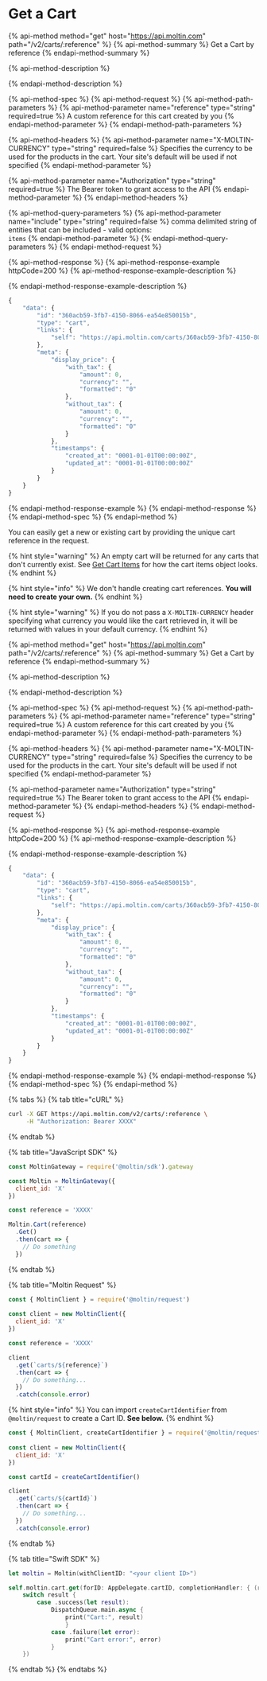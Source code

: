 # Get a Cart

{% api-method method="get" host="https://api.moltin.com" path="/v2/carts/:reference" %}
{% api-method-summary %}
Get a Cart by reference
{% endapi-method-summary %}

{% api-method-description %}

{% endapi-method-description %}

{% api-method-spec %}
{% api-method-request %}
{% api-method-path-parameters %}
{% api-method-parameter name="reference" type="string" required=true %}
A custom reference for this cart created by you
{% endapi-method-parameter %}
{% endapi-method-path-parameters %}

{% api-method-headers %}
{% api-method-parameter name="X-MOLTIN-CURRENCY" type="string" required=false %}
Specifies the currency to be used for the products in the cart.  Your site's default will be used if not specified
{% endapi-method-parameter %}

{% api-method-parameter name="Authorization" type="string" required=true %}
The Bearer token to grant access to the API
{% endapi-method-parameter %}
{% endapi-method-headers %}

{% api-method-query-parameters %}
{% api-method-parameter name="include" type="string" required=false %}
comma delimited string of entities that can be included - valid options:  
`items`
{% endapi-method-parameter %}
{% endapi-method-query-parameters %}
{% endapi-method-request %}

{% api-method-response %}
{% api-method-response-example httpCode=200 %}
{% api-method-response-example-description %}

{% endapi-method-response-example-description %}

```javascript
{
    "data": {
        "id": "360acb59-3fb7-4150-8066-ea54e850015b",
        "type": "cart",
        "links": {
            "self": "https://api.moltin.com/carts/360acb59-3fb7-4150-8066-ea54e850015b"
        },
        "meta": {
            "display_price": {
                "with_tax": {
                    "amount": 0,
                    "currency": "",
                    "formatted": "0"
                },
                "without_tax": {
                    "amount": 0,
                    "currency": "",
                    "formatted": "0"
                }
            },
            "timestamps": {
                "created_at": "0001-01-01T00:00:00Z",
                "updated_at": "0001-01-01T00:00:00Z"
            }
        }
    }
}
```
{% endapi-method-response-example %}
{% endapi-method-response %}
{% endapi-method-spec %}
{% endapi-method %}

You can easily get a new or existing cart by providing the unique cart reference in the request.

{% hint style="warning" %}
An empty cart will be returned for any carts that don't currently exist. See [Get Cart Items](cart-items/get-cart-items.md#get-cart-items-by-cart-reference) for how the cart items object looks.
{% endhint %}

{% hint style="info" %}
We don't handle creating cart references. **You will need to create your own.**
{% endhint %}

{% hint style="warning" %}
If you do not pass a `X-MOLTIN-CURRENCY` header specifying what currency you would like the cart retrieved in, it will be returned with values in your default currency.
{% endhint %}

{% api-method method="get" host="https://api.moltin.com" path="/v2/carts/:reference" %}
{% api-method-summary %}
Get a Cart by reference
{% endapi-method-summary %}

{% api-method-description %}

{% endapi-method-description %}

{% api-method-spec %}
{% api-method-request %}
{% api-method-path-parameters %}
{% api-method-parameter name="reference" type="string" required=true %}
A custom reference for this cart created by you
{% endapi-method-parameter %}
{% endapi-method-path-parameters %}

{% api-method-headers %}
{% api-method-parameter name="X-MOLTIN-CURRENCY" type="string" required=false %}
Specifies the currency to be used for the products in the cart. Your site's default will be used if not specified
{% endapi-method-parameter %}

{% api-method-parameter name="Authorization" type="string" required=true %}
The Bearer token to grant access to the API
{% endapi-method-parameter %}
{% endapi-method-headers %}
{% endapi-method-request %}

{% api-method-response %}
{% api-method-response-example httpCode=200 %}
{% api-method-response-example-description %}

{% endapi-method-response-example-description %}

```javascript
{
    "data": {
        "id": "360acb59-3fb7-4150-8066-ea54e850015b",
        "type": "cart",
        "links": {
            "self": "https://api.moltin.com/carts/360acb59-3fb7-4150-8066-ea54e850015b"
        },
        "meta": {
            "display_price": {
                "with_tax": {
                    "amount": 0,
                    "currency": "",
                    "formatted": "0"
                },
                "without_tax": {
                    "amount": 0,
                    "currency": "",
                    "formatted": "0"
                }
            },
            "timestamps": {
                "created_at": "0001-01-01T00:00:00Z",
                "updated_at": "0001-01-01T00:00:00Z"
            }
        }
    }
}
```
{% endapi-method-response-example %}
{% endapi-method-response %}
{% endapi-method-spec %}
{% endapi-method %}

{% tabs %}
{% tab title="cURL" %}
```bash
curl -X GET https://api.moltin.com/v2/carts/:reference \
     -H "Authorization: Bearer XXXX"
```
{% endtab %}

{% tab title="JavaScript SDK" %}
```javascript
const MoltinGateway = require('@moltin/sdk').gateway

const Moltin = MoltinGateway({
  client_id: 'X'
})

const reference = 'XXXX'

Moltin.Cart(reference)
  .Get()
  .then(cart => {
    // Do something
  })
```
{% endtab %}

{% tab title="Moltin Request" %}
```javascript
const { MoltinClient } = require('@moltin/request')
​
const client = new MoltinClient({
  client_id: 'X'
})

const reference = 'XXXX'

client
  .get(`carts/${reference}`)
  .then(cart => {
    // Do something...
  })
  .catch(console.error)
```

{% hint style="info" %}
You can import `createCartIdentifier` from `@moltin/request` to create a Cart ID. **See below.**
{% endhint %}

```javascript
const { MoltinClient, createCartIdentifier } = require('@moltin/request')
​
const client = new MoltinClient({
  client_id: 'X'
})

const cartId = createCartIdentifier()​

client
  .get(`carts/${cartId}`)
  .then(cart => {
    // Do something...
  })
  .catch(console.error)
```
{% endtab %}

{% tab title="Swift SDK" %}
```swift
let moltin = Moltin(withClientID: "<your client ID>")

self.moltin.cart.get(forID: AppDelegate.cartID, completionHandler: { (result) in
    switch result {    
        case .success(let result):
            DispatchQueue.main.async {
                print("Cart:", result)
                }
            case .failure(let error):
                print("Cart error:", error)
            }
    })
```
{% endtab %}
{% endtabs %}

